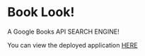 # Book Look!

A Google Books API SEARCH ENGINE!

You can view the deployed application [HERE](https://book-look-hook.herokuapp.com/)